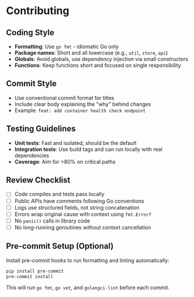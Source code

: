 # Contributing

## Coding Style

- **Formatting**: Use `go fmt` - idiomatic Go only
- **Package names**: Short and all lowercase (e.g., `util`, `store`, `api`)
- **Globals**: Avoid globals, use dependency injection via small constructors
- **Functions**: Keep functions short and focused on single responsibility

## Commit Style

- Use conventional commit format for titles
- Include clear body explaining the "why" behind changes
- Example: `feat: add container health check endpoint`

## Testing Guidelines

- **Unit tests**: Fast and isolated, should be the default
- **Integration tests**: Use build tags and can run locally with real dependencies
- **Coverage**: Aim for >80% on critical paths

## Review Checklist

- [ ] Code compiles and tests pass locally
- [ ] Public APIs have comments following Go conventions
- [ ] Logs use structured fields, not string concatenation
- [ ] Errors wrap original cause with context using `fmt.Errorf`
- [ ] No `panic()` calls in library code
- [ ] No long-running goroutines without context cancellation

## Pre-commit Setup (Optional)

Install pre-commit hooks to run formatting and linting automatically:

```bash
pip install pre-commit
pre-commit install
```

This will run `go fmt`, `go vet`, and `golangci-lint` before each commit.